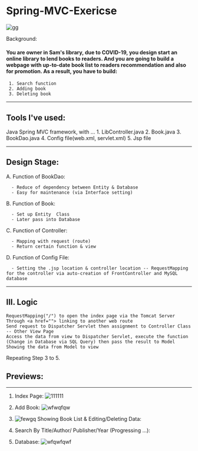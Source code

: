 # Spring-MVC-Exericse
![gg](https://user-images.githubusercontent.com/79691025/149938094-e4ee60dc-79c4-45e7-89db-3dbec0ceca10.PNG)

Background:

#### You are owner in Sam's library, due to COVID-19, you design start an online library to lend books to readers. And you are going to build a webpage with up-to-date book list to readers recommendation and also for promotion. As a result, you have to build:
     1. Search function
     2. Adding book
     3. Deleting book
     
     
---------------------------------------------------------------------------------------------
## Tools I've used:

Java Spring MVC framework, with ...
    1. LibController.java
    2. Book.java
    3. BookDao.java
    4. Config file(web.xml, servlet.xml)
    5. Jsp file

-------------------------------------------------------------------------------------------

## Design Stage:
A. Function of BookDao:

      - Reduce of dependency between Entity & Database 
      - Easy for maintenance (via Interface setting)

B. Function of  Book:

      - Set up Entity  Class 
      - Later pass into Database 

C. Function of Controller:

      - Mapping with request (route)
      - Return certain function & view

D. Function of Config File:

      - Setting the .jsp location & controller location -- RequestMapping for the controller via auto-creation of FrontController and MySQL database
        
-------------------------------------------------------------------------------------------

## III. Logic

    RequestMapping("/") to open the index page via the Tomcat Server
    Through <a href=""> linking to another web route 
    Send request to Dispatcher Servlet then assignment to Controller Class -- Other View Page
    Access the data from view to Dispatcher Servlet, execute the function (Change in Database via SQL Query) then pass the result to Model
    Showing the data from Model to view

Repeating Step 3 to 5.

## Previews:
--------------------------------------------------------------------------------------------

1. Index Page:
![111111](https://user-images.githubusercontent.com/79691025/149938373-8a50401d-6684-4427-baf8-d2b8ca2d5074.PNG)

2. Add Book:
![wfwqfqw](https://user-images.githubusercontent.com/79691025/149938387-48f61247-f7db-4be7-9440-3dd53e9b1fd7.PNG)

3. ![fewgq](https://user-images.githubusercontent.com/79691025/149938396-d15739f9-cd9d-4dbd-b202-7510352af464.PNG)
Showing Book List   &  Editing/Deleting Data:

4. Search By Title/Author/ Publisher/Year (Progressing ...): 

5. Database:
![wfqwfqwf](https://user-images.githubusercontent.com/79691025/149938430-71ce3d04-d4e1-4d76-9205-6a5c20b35321.PNG)


